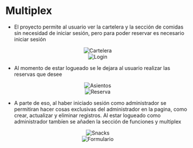 # Multiplex

- El proyecto permite al usuario ver la cartelera y la sección de comidas sin necesidad de iniciar sesión, pero para poder reservar es necesario iniciar sesión

<div id="img" align="center">
  <image src="https://github.com/andresFLZ/Multiplex/blob/main/imgGH/Cartelera.png" alt="Cartelera">
</div>
<div id="img" align="center">
  <image src="https://github.com/andresFLZ/Multiplex/blob/main/imgGH/Login.png" alt="Login">
</div>
  
- Al momento de estar logueado se le dejara al usuario realizar las reservas que desee
  
<div id="img" align="center">
  <image src="https://github.com/andresFLZ/Multiplex/blob/main/imgGH/Asientos.png" alt="Asientos">
</div>
<div id="img" align="center">
  <image src="https://github.com/andresFLZ/Multiplex/blob/main/imgGH/Reserva.png" alt="Reserva">
</div>
  
- A parte de eso, al haber iniciado sesión como administrador se permitiran hacer cosas exclusivas del administrador en la pagina, como crear, actualizar y eliminar registros. Al estar logueado como administrador tambíen se añaden la sección de funciones y multiplex
  
<div id="img" align="center">
  <image src="https://github.com/andresFLZ/Multiplex/blob/main/imgGH/Snacks%20admin.png" alt="Snacks">
</div>
<div id="img" align="center">
  <image src="https://github.com/andresFLZ/Multiplex/blob/main/imgGH/Form%20admin.png" alt="Formulario">
</div>
